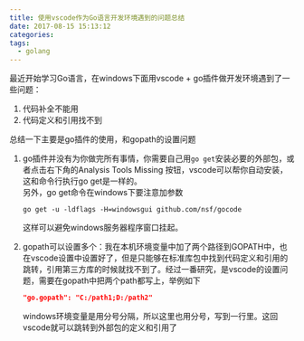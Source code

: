 ```yaml
---
title: 使用vscode作为Go语言开发环境遇到的问题总结
date: 2017-08-15 15:13:12
categories:
tags:
  - golang
---
```


最近开始学习Go语言，在windows下面用vscode + go插件做开发环境遇到了一些问题：
1. 代码补全不能用
2. 代码定义和引用找不到

总结一下主要是go插件的使用，和gopath的设置问题
1. go插件并没有为你做完所有事情，你需要自己用`go get`安装必要的外部包，或者点击右下角的Analysis Tools Missing 按钮，vscode可以帮你自动安装，这和命令行执行go get是一样的。  
    另外，go get命令在windows下要注意加参数  
    ```shell
    go get -u -ldflags -H=windowsgui github.com/nsf/gocode
    ```
    这样可以避免windows服务器程序窗口挂起。

2. gopath可以设置多个：我在本机环境变量中加了两个路径到GOPATH中，也在vscode设置中设置好了，但是只能够在标准库包中找到代码定义和引用的跳转，引用第三方库的时候就找不到了。经过一番研究，是vscode的设置问题，需要在gopath中把两个path都写上，举例如下
    ```json
    "go.gopath": "C:/path1;D:/path2"
    ```
    windows环境变量是用分号分隔，所以这里也用分号，写到一行里。这回vscode就可以跳转到外部包的定义和引用了